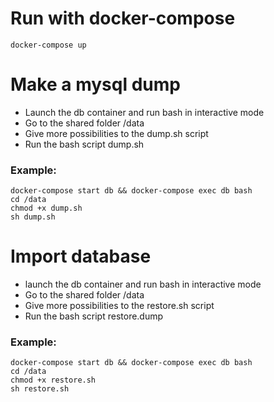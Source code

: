 # Run with docker-compose
```
docker-compose up
```
# Make a mysql dump
- Launch the db container and run bash in interactive mode
- Go to the shared folder /data
- Give more possibilities to the dump.sh script
- Run the bash script dump.sh
### Example:
```
docker-compose start db && docker-compose exec db bash
cd /data
chmod +x dump.sh
sh dump.sh
```

# Import database
- launch the db container and run bash in interactive mode
- Go to the shared folder /data
- Give more possibilities to the restore.sh script
- Run the bash script restore.dump
### Example:
```
docker-compose start db && docker-compose exec db bash
cd /data
chmod +x restore.sh
sh restore.sh
```
